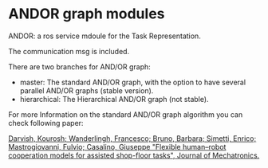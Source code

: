 # ANDOR graph modules

ANDOR:  a ros service mdoule for the Task Representation.

The communication msg is included.

There are two branches for AND/OR graph:
- master: The standard AND/OR graph, with the option to have several parallel AND/OR graphs (stable version).
- hierarchical: The Hierarchical AND/OR graph (not stable).

For more Information on the standard AND/OR graph algorithm you can check following paper:

[Darvish, Kourosh; Wanderlingh, Francesco; Bruno, Barbara; Simetti, Enrico; Mastrogiovanni, Fulvio; Casalino, Giuseppe "Flexible human–robot cooperation models for assisted shop-floor tasks", Journal of Mechatronics.](https://www.sciencedirect.com/science/article/pii/S0957415818300485)

 

